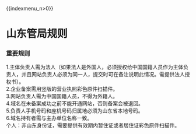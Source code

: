 {{indexmenu_n>0}}

# 山东管局规则

### 重要规则

1.主体负责人需为法人（如果法人是外国人，必须授权给中国国籍人员作为主体负责人，并且网站负责人必须为同一人，提交时可在备注说明此情况。需提供法人授权书）。  
2.企业备案需用竖版的营业执照彩色原件扫描件。  
3.网站负责人需为中国国籍人员，不得为外籍人。  
4.域名在未备案成功之前不能开通网站，否则备案会被退回。  
5.负责人手机号码和座机号码归属地必须为山东省本地号码。  
6.域名持有者需与主办单位名称一致。  
个人：非山东身份证，需要提供有效期内暂住证或者居住证彩色原件扫描件。
